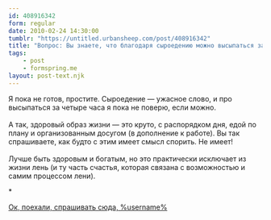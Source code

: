 ```yaml
---
id: 408916342
form: regular
date: 2010-02-24 14:30:00
tumblr: "https://untitled.urbansheep.com/post/408916342"
title: "Вопрос: Вы знаете, что благодаря сыроедению можно высыпаться за 4 часа в сутки? Как вы вообще относитесь к здоровому образу жизни?"
tags:
    - post
    - formspring.me
layout: post-text.njk
---
```


<p class="formspringmeAnswer">Я пока не готов, простите. Сыроедение — ужасное слово, и про высыпаться за четыре часа я пока не поверю, если можно.<br/><br/>
А так, здоровый образ жизни — это круто, с распорядком дня, едой по плану и организованным досугом (в дополнение к работе). Вы так спрашиваете, как будто с этим имеет смысл спорить. Не имеет!<br/><br/>
Лучше быть здоровым и богатым, но это практически исключает из жизни лень (и ту часть счастья, которая связана с возможностью и самим процессом лени).</p>

<p>*</p>

<p class="formspringmeFooter">
    <a href="http://formspring.me/urbansheep">Ок, поехали, спрашивать сюда, %username%</a>
</p>


